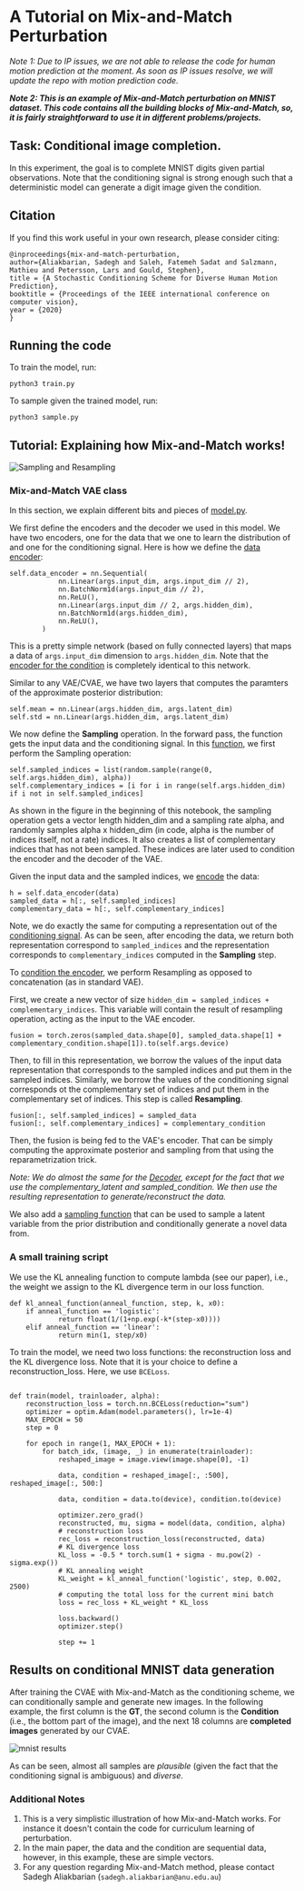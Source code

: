 # A Tutorial on Mix-and-Match Perturbation 

*Note 1: Due to IP issues, we are not able to release the code for human motion prediction at the moment. As soon as IP issues resolve, we will update the repo with motion prediction code.*

***Note 2: This is an example of Mix-and-Match perturbation on MNIST dataset. This code contains all the building blocks of Mix-and-Match, so, it is fairly straightforward to use it in different problems/projects.***


## Task: Conditional image completion.
In this experiment, the goal is to complete MNIST digits given partial observations. Note that the conditioning signal is strong enough such that a deterministic model can generate a digit image given the condition.


## Citation
If you find this work useful in your own research, please consider citing:

```
@inproceedings{mix-and-match-perturbation,
author={Aliakbarian, Sadegh and Saleh, Fatemeh Sadat and Salzmann, Mathieu and Petersson, Lars and Gould, Stephen},
title = {A Stochastic Conditioning Scheme for Diverse Human Motion Prediction},
booktitle = {Proceedings of the IEEE international conference on computer vision},
year = {2020}
}
```

## Running the code
To train the model, run:
```
python3 train.py
```
To sample given the trained model, run:
```
python3 sample.py
```

## Tutorial: Explaining how Mix-and-Match works!

![Sampling and Resampling](samples/sampling_resampling.png)

### Mix-and-Match VAE class
In this section, we explain different bits and pieces of [model.py](model.py). 

We first define the encoders and the decoder we used in this model. We have two encoders, one for the data that we one to learn the distribution of and one for the conditioning signal. Here is how we define the [data encoder](https://github.com/mix-and-match/mix-and-match-tutorial/blob/master/model.py#L17):
```
self.data_encoder = nn.Sequential(
            nn.Linear(args.input_dim, args.input_dim // 2),
            nn.BatchNorm1d(args.input_dim // 2),
            nn.ReLU(),
            nn.Linear(args.input_dim // 2, args.hidden_dim),
            nn.BatchNorm1d(args.hidden_dim),
            nn.ReLU(),
        )  
```
This is a pretty simple network (based on fully connected layers) that maps a data of `args.input_dim` dimension to `args.hidden_dim`.  Note that the [encoder for the condition](https://github.com/mix-and-match/mix-and-match-tutorial/blob/master/model.py#L27) is completely identical to this network.

Similar to any VAE/CVAE, we have two layers that computes the paramters of the approximate posterior distribution:
```
self.mean = nn.Linear(args.hidden_dim, args.latent_dim)
self.std = nn.Linear(args.hidden_dim, args.latent_dim)
```

We now define the **Sampling** operation. In the forward pass, the function gets the input data and the conditioning signal. In this [function](https://github.com/mix-and-match/mix-and-match-tutorial/blob/master/model.py#L108), we first perform the Sampling operation:
```
self.sampled_indices = list(random.sample(range(0, self.args.hidden_dim), alpha))
self.complementary_indices = [i for i in range(self.args.hidden_dim) if i not in self.sampled_indices]
```
As shown in the figure in the beginning of this notebook, the sampling operation gets a vector length hidden_dim and a sampling rate alpha, and randomly samples alpha x hidden_dim (in code, alpha is the number of indices itself, not a rate) indices. It also creates a list of complementary indices that has not been sampled. These indices are later used to condition the encoder and the decoder of the VAE.

Given the input data and the sampled indices, we [encode](https://github.com/mix-and-match/mix-and-match-tutorial/blob/master/model.py#L63) the data:
```
h = self.data_encoder(data)
sampled_data = h[:, self.sampled_indices]
complementary_data = h[:, self.complementary_indices]        
```
Note, we do exactly the same for computing a representation out of the [conditioning signal](https://github.com/mix-and-match/mix-and-match-tutorial/blob/master/model.py#L52). As can be seen, after encoding the data, we return both representation correspond to `sampled_indices` and the representation corresponds to `complementary_indices` computed in the **Sampling** step.


To [condition the encoder](https://github.com/mix-and-match/mix-and-match-tutorial/blob/master/model.py#L74), we perform Resampling as opposed to concatenation (as in standard VAE).

First, we create a new vector of size `hidden_dim = sampled_indices + complementary_indices`. This variable will contain the result of resampling operation, acting as the input to the VAE encoder.
```
fusion = torch.zeros(sampled_data.shape[0], sampled_data.shape[1] + complementary_condition.shape[1]).to(self.args.device)
```
Then, to fill in this representation, we borrow the values of the input data representation that corresponds to the sampled indices and put them in the sampled indices. Similarly, we borrow the values of the conditioning signal corresponds ot the complementary set of indices and put them in the complementary set of indices. This step is called **Resampling**.
```
fusion[:, self.sampled_indices] = sampled_data
fusion[:, self.complementary_indices] = complementary_condition
```
Then, the fusion is being fed to the VAE's encoder. That can be simply computing the approximate posterior and sampling from that using the reparametrization trick.

*Note: We do almost the same for the [Decoder](https://github.com/mix-and-match/mix-and-match-tutorial/blob/master/model.py#L95), except for the fact that we use the complementary_latent and sampled_condition. We then use the resulting representation to generate/reconstruct the data.*


We also add a [sampling function](https://github.com/mix-and-match/mix-and-match-tutorial/blob/master/model.py#L127) that can be used to sample a latent variable from the prior distribution and conditionally generate a novel data from.

### A small training script
We use the KL annealing function to compute lambda (see our paper), i.e., the weight we assign to the KL divergence term in our loss function.
```
def kl_anneal_function(anneal_function, step, k, x0):
    if anneal_function == 'logistic':
            return float(1/(1+np.exp(-k*(step-x0))))
    elif anneal_function == 'linear':
            return min(1, step/x0)
```

To train the model, we need two loss functions: the reconstruction loss and the KL divergence loss. Note that it is your choice to define a reconstruction_loss. Here, we use `BCELoss`.
```

def train(model, trainloader, alpha):
    reconstruction_loss = torch.nn.BCELoss(reduction="sum")
    optimizer = optim.Adam(model.parameters(), lr=1e-4)
    MAX_EPOCH = 50
    step = 0

    for epoch in range(1, MAX_EPOCH + 1):
        for batch_idx, (image, _) in enumerate(trainloader):
            reshaped_image = image.view(image.shape[0], -1)

            data, condition = reshaped_image[:, :500], reshaped_image[:, 500:]

            data, condition = data.to(device), condition.to(device)

            optimizer.zero_grad()
            reconstructed, mu, sigma = model(data, condition, alpha)
            # reconstruction loss
            rec_loss = reconstruction_loss(reconstructed, data)
            # KL divergence loss
            KL_loss = -0.5 * torch.sum(1 + sigma - mu.pow(2) - sigma.exp())
            # KL annealing weight
            KL_weight = kl_anneal_function('logistic', step, 0.002, 2500)
            # computing the total loss for the current mini batch
            loss = rec_loss + KL_weight * KL_loss

            loss.backward()
            optimizer.step()

            step += 1
```

## Results on conditional MNIST data generation
After training the CVAE with Mix-and-Match as the conditioning scheme, we can conditionally sample and generate new images. In the following example, the first column is the **GT**, the second column is the **Condition** (i.e., the bottom part of the image), and the next 18 columns are **completed images** generated by our CVAE.

![mnist results](samples/sampled.png)

As can be seen, almost all samples are *plausible* (given the fact that the conditioning signal is ambiguous) and *diverse*.

### Additional Notes
1. This is a very simplistic illustration of how Mix-and-Match works. For instance it doesn't contain the code for curriculum learning of perturbation.
2. In the main paper, the data and the condition are sequential data, however, in this example, these are simple vectors.
3. For any question regarding Mix-and-Match method, please contact Sadegh Aliakbarian (`sadegh.aliakbarian@anu.edu.au`)
